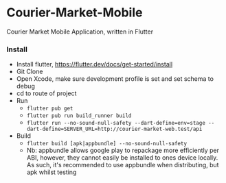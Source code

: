 # Courier-Market-Mobile

Courier Market Mobile Application, written in Flutter

### Install

- Install flutter, <https://flutter.dev/docs/get-started/install>
- Git Clone
- Open Xcode, make sure development profile is set and set schema to debug
- cd to route of project
- Run
    - `flutter pub get`
    - `flutter pub run build_runner build`
    - `flutter run --no-sound-null-safety --dart-define=env=stage --dart-define=SERVER_URL=http://courier-market-web.test/api`
- Build
    - `flutter build [apk|appbundle] --no-sound-null-safety`
    - Nb: appbundle allows google play to repackage more efficiently per ABI, however, they cannot easily be installed
      to ones device locally.<br/>
      As such, it's recommended to use appbundle when distributing, but apk whilst testing
